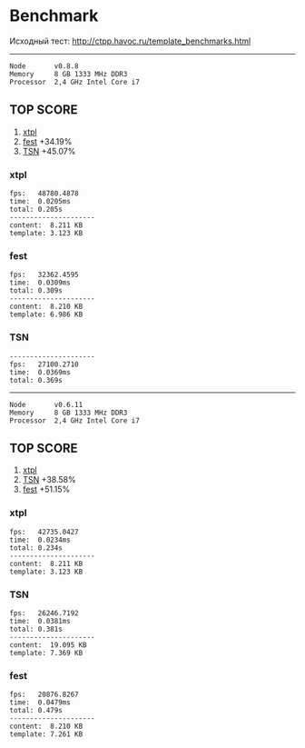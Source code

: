 # Benchmark

Исходный тест: http://ctpp.havoc.ru/template_benchmarks.html

----------------------------
```
Node       v0.8.8
Memory     8 GB 1333 MHz DDR3
Processor  2,4 GHz Intel Core i7
```


## TOP SCORE
 1. [xtpl](#xtpl-0-8-8)
 2. [fest](#fest-0-8-8)   +34.19%
 3. [TSN](#TSN-0-8-8)    +45.07%

<a name="xtpl-0-8-8"></a>
### xtpl
```
fps:   48780.4878
time:  0.0205ms
total: 0.205s
---------------------
content:  8.211 KB
template: 3.123 KB
```

<a name="fest-0-8-8"></a>
### fest
```
fps:   32362.4595
time:  0.0309ms
total: 0.309s
---------------------
content:  8.210 KB
template: 6.986 KB
```

<a name="TSN-0-8-8"></a>
### TSN
```
---------------------
fps:   27100.2710
time:  0.0369ms
total: 0.369s
```



---------------------------------------


```
Node       v0.6.11
Memory     8 GB 1333 MHz DDR3
Processor  2,4 GHz Intel Core i7
```


## TOP SCORE
 1. [xtpl](#xtpl-0-6-11)
 2. [TSN](#TSN-0-6-11)    +38.58%
 3. [fest](#fest-0-6-11)   +51.15%


<a name="xtpl-0-6-11"></a>
### xtpl
```
fps:   42735.0427
time:  0.0234ms
total: 0.234s
---------------------
content:  8.211 KB
template: 3.123 KB
```


<a name="TSN-0-6-11"></a>
### TSN
```
fps:   26246.7192
time:  0.0381ms
total: 0.381s
---------------------
content:  19.095 KB
template: 7.369 KB
```


<a name="fest-0-6-11"></a>
### fest
```
fps:   20876.8267
time:  0.0479ms
total: 0.479s
---------------------
content:  8.210 KB
template: 7.261 KB
```

